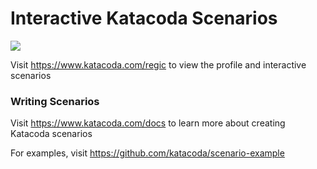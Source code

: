# Interactive Katacoda Scenarios

[![](http://shields.katacoda.com/katacoda/regic/count.svg)](https://www.katacoda.com/regic "Get your profile on Katacoda.com")

Visit https://www.katacoda.com/regic to view the profile and interactive scenarios

### Writing Scenarios
Visit https://www.katacoda.com/docs to learn more about creating Katacoda scenarios

For examples, visit https://github.com/katacoda/scenario-example
